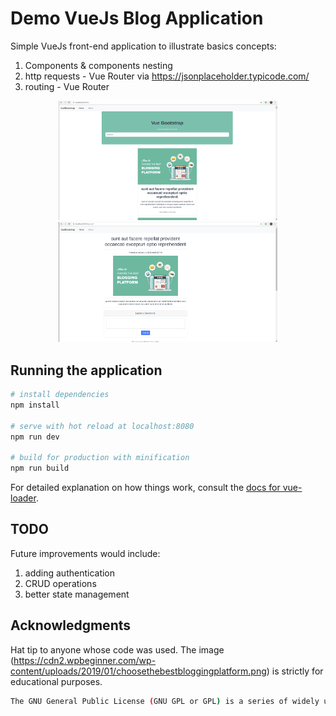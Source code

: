 # Demo VueJs Blog Application

Simple VueJs front-end application to illustrate basics concepts:

1. Components & components nesting
2. http requests - Vue Router via  https://jsonplaceholder.typicode.com/
3. routing - Vue Router


<p align="center">
  <img src="img/main_page.png" width="350">
  <img src="img/blog_page.png" width="350">
</p>

## Running the application

``` bash
# install dependencies
npm install

# serve with hot reload at localhost:8080
npm run dev

# build for production with minification
npm run build
```

For detailed explanation on how things work, consult the [docs for vue-loader](http://vuejs.github.io/vue-loader).


## TODO

Future improvements would include:

1. adding authentication
2. CRUD operations
3. better state management


## Acknowledgments

Hat tip to anyone whose code was used.
The image (https://cdn2.wpbeginner.com/wp-content/uploads/2019/01/choosethebestbloggingplatform.png) is strictly for educational purposes. 




``` bash
The GNU General Public License (GNU GPL or GPL) is a series of widely used free software licenses that guarantee end users the freedom to run, study, share, and modify the software

```




